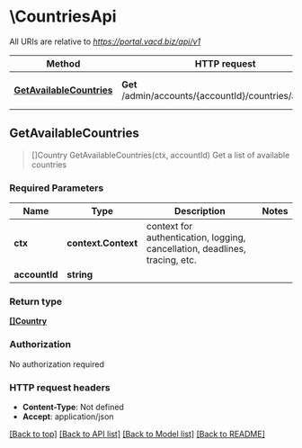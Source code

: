 # \CountriesApi

All URIs are relative to *https://portal.vacd.biz/api/v1*

Method | HTTP request | Description
------------- | ------------- | -------------
[**GetAvailableCountries**](CountriesApi.md#GetAvailableCountries) | **Get** /admin/accounts/{accountId}/countries/available | Get a list of available countries



## GetAvailableCountries

> []Country GetAvailableCountries(ctx, accountId)
Get a list of available countries

### Required Parameters


Name | Type | Description  | Notes
------------- | ------------- | ------------- | -------------
**ctx** | **context.Context** | context for authentication, logging, cancellation, deadlines, tracing, etc.
**accountId** | **string**|  | 

### Return type

[**[]Country**](Country.md)

### Authorization

No authorization required

### HTTP request headers

- **Content-Type**: Not defined
- **Accept**: application/json

[[Back to top]](#) [[Back to API list]](../README.md#documentation-for-api-endpoints)
[[Back to Model list]](../README.md#documentation-for-models)
[[Back to README]](../README.md)


